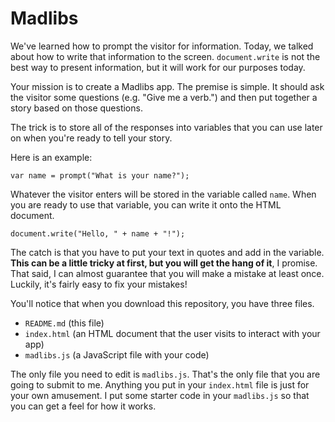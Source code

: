 # Madlibs

We've learned how to prompt the visitor for information. Today, we talked about how to write that information to the screen. `document.write` is not the best way to present information, but it will work for our purposes today.

Your mission is to create a Madlibs app. The premise is simple. It should ask the visitor some questions (e.g. "Give me a verb.") and then put together a story based on those questions.

The trick is to store all of the responses into variables that you can use later on when you're ready to tell your story.

Here is an example:

	var name = prompt("What is your name?");
	
Whatever the visitor enters will be stored in the variable called `name`. When you are ready to use that variable, you can write it onto the HTML document.

	document.write("Hello, " + name + "!");
	
The catch is that you have to put your text in quotes and add in the variable. **This can be a little tricky at first, but you will get the hang of it**, I promise. That said, I can almost guarantee that you will make a mistake at least once. Luckily, it's fairly easy to fix your mistakes!

You'll notice that when you download this repository, you have three files.

* `README.md` (this file)
* `index.html` (an HTML document that the user visits to interact with your app)
* `madlibs.js` (a JavaScript file with your code)

The only file you need to edit is `madlibs.js`. That's the only file that you are going to submit to me. Anything you put in your `index.html` file is just for your own amusement. I put some starter code in your `madlibs.js` so that you can get a feel for how it works.